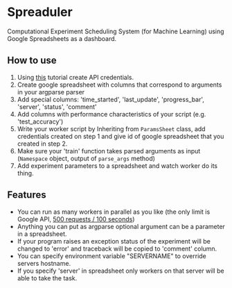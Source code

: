 # Spreaduler
Computational Experiment Scheduling System (for Machine Learning) using Google Spreadsheets as a dashboard.

## How to use
 1. Using [this](https://gspread.readthedocs.io/en/latest/oauth2.html) tutorial create API credentials.
 2. Create google spreadsheet with columns that correspond to arguments in your argparse parser
 3. Add special columns: 'time_started', 'last_update', 'progress_bar', 'server', 'status', 'comment'
 4. Add columns with performance characteristics of your script (e.g. 'test_accuracy')
 5. Write your worker script by Inheriting from `ParamsSheet` class, add credentials created on step 1 and give id of google spreadsheet that you created in step 2.
 6. Make sure your 'train' function takes parsed arguments as input (`Namespace` object, output of `parse_args` method)
 7. Add experiment parameters to a spreadsheet and watch worker do its thing.
 
## Features

 * You can run as many workers in parallel as you like (the only limit is Google API, [500 requests / 100 seconds](https://developers.google.com/sheets/api/limits))
 * Anything you can put as argparse optional argument can be a parameter in a spreadsheet.
 * If your program raises an exception status of the experiment will be changed to 'error' and traceback will be copied to 'comment' column.
 * You can specify environment variable "SERVERNAME" to override servers hostname.
 * If you specify 'server' in spreadsheet only workers on that server will be able to take the task.
